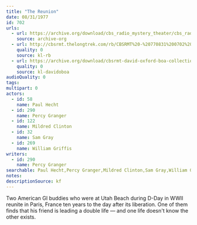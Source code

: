 ```yaml
---
title: "The Reunion"
date: 08/31/1977
id: 702
urls: 
  - url: https://archive.org/download/cbs_radio_mystery_theater/cbs_radio_mystery_theater-0701-0750.zip/cbs_radio_mystery_theater-0701-0750%2Fcbsrmt_0702_the_reunion.mp3
    source: archive-org
  - url: http://cbsrmt.thelongtrek.com/rb/CBSRMT%20-%20770831%200702%20The%20Reunion_WLNH-FM_rb.mp3
    quality: 0
    source: kl-rb
  - url: https://archive.org/download/cbsrmt-david-oxford-boa-collection/CBSRMT-770831-0702-repeated-780115-The-Reunion-(128-44)_WWSW-{BoA}.mp3
    quality: 0
    source: kl-davidoboa
audioQuality: 0
tags: 
multipart: 0
actors:  
  - id: 58
    name: Paul Hecht  
  - id: 290
    name: Percy Granger  
  - id: 122
    name: Mildred Clinton  
  - id: 32
    name: Sam Gray  
  - id: 269
    name: William Griffis
writers:  
  - id: 290
    name: Percy Granger
searchable: Paul Hecht,Percy Granger,Mildred Clinton,Sam Gray,William Griffis Percy Granger
notes: 
descriptionSource: kf
---
```

Two American GI buddies who were at Utah Beach during D-Day in WWII reunite in Paris, France ten years to the day after its liberation. One of them finds that his friend is leading a double life — and one life doesn't know the other exists.